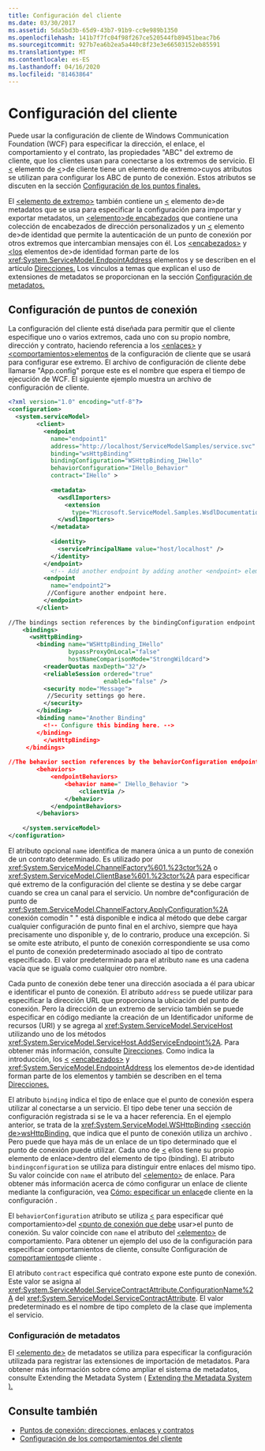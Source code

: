 ```yaml
---
title: Configuración del cliente
ms.date: 03/30/2017
ms.assetid: 5da5bd3b-65d9-43b7-91b9-cc9e989b1350
ms.openlocfilehash: 141b7f7fc04f98f267ce520544fb89451beac7b6
ms.sourcegitcommit: 927b7ea6b2ea5a440c8f23e3e66503152eb85591
ms.translationtype: MT
ms.contentlocale: es-ES
ms.lasthandoff: 04/16/2020
ms.locfileid: "81463864"
---
```

# <a name="client-configuration"></a>Configuración del cliente
Puede usar la configuración de cliente de Windows Communication Foundation (WCF) para especificar la dirección, el enlace, el comportamiento y el contrato, las propiedades "ABC" del extremo de cliente, que los clientes usan para conectarse a los extremos de servicio. El [ \<](../../configure-apps/file-schema/wcf/client.md) elemento de [ \<](../../configure-apps/file-schema/wcf/endpoint-of-client.md)>de cliente tiene un elemento de extremo>cuyos atributos se utilizan para configurar los ABC de punto de conexión. Estos atributos se discuten en la sección [Configuración de los puntos finales.](#configuring-endpoints)  
  
 El [ \<elemento de extremo>](../../configure-apps/file-schema/wcf/endpoint-of-client.md) también contiene un [ \<](../../configure-apps/file-schema/wcf/metadata.md) elemento de>de metadatos que se usa para especificar la configuración para importar y exportar metadatos, un [ \<elemento>de encabezados](../../configure-apps/file-schema/wcf/headers.md) que contiene una colección de encabezados de dirección personalizados y un [ \<](../../configure-apps/file-schema/wcf/identity.md) elemento de>de identidad que permite la autenticación de un punto de conexión por otros extremos que intercambian mensajes con él. Los [ \<encabezados>](../../configure-apps/file-schema/wcf/headers.md) y [ \<los](../../configure-apps/file-schema/wcf/identity.md) elementos de>de identidad forman parte de los <xref:System.ServiceModel.EndpointAddress> elementos y se describen en el artículo [Direcciones.](../../wcf/feature-details/endpoint-addresses.md) Los vínculos a temas que explican el uso de extensiones de metadatos se proporcionan en la sección [Configuración de metadatos.](#configuring-metadata)  
  
## <a name="configuring-endpoints"></a>Configuración de puntos de conexión  
 La configuración del cliente está diseñada para permitir que el cliente especifique uno o varios extremos, cada uno con su propio nombre, dirección y contrato, haciendo referencia a los [ \<enlaces>](../../../../docs/framework/configure-apps/file-schema/wcf/bindings.md) y [ \<comportamientos>elementos](../../../../docs/framework/configure-apps/file-schema/wcf/behaviors.md) de la configuración de cliente que se usará para configurar ese extremo. El archivo de configuración de cliente debe llamarse "App.config" porque este es el nombre que espera el tiempo de ejecución de WCF. El siguiente ejemplo muestra un archivo de configuración de cliente.  
  
```xml  
<?xml version="1.0" encoding="utf-8"?>  
<configuration>  
  <system.serviceModel>  
        <client>  
          <endpoint  
            name="endpoint1"  
            address="http://localhost/ServiceModelSamples/service.svc"  
            binding="wsHttpBinding"  
            bindingConfiguration="WSHttpBinding_IHello"  
            behaviorConfiguration="IHello_Behavior"  
            contract="IHello" >  
  
            <metadata>  
              <wsdlImporters>  
                <extension  
                  type="Microsoft.ServiceModel.Samples.WsdlDocumentationImporter, WsdlDocumentation"/>  
              </wsdlImporters>  
            </metadata>  
  
            <identity>  
              <servicePrincipalName value="host/localhost" />  
            </identity>  
          </endpoint>  
            <!-- Add another endpoint by adding another <endpoint> element. -->
          <endpoint  
            name="endpoint2">  
           //Configure another endpoint here.  
          </endpoint>  
        </client>  
  
//The bindings section references by the bindingConfiguration endpoint attribute.  
    <bindings>  
      <wsHttpBinding>  
        <binding name="WSHttpBinding_IHello"
                 bypassProxyOnLocal="false"
                 hostNameComparisonMode="StrongWildcard">  
          <readerQuotas maxDepth="32"/>  
          <reliableSession ordered="true"
                           enabled="false" />  
          <security mode="Message">  
           //Security settings go here.  
          </security>  
        </binding>  
        <binding name="Another Binding"  
          <!-- Configure this binding here. -->  
        </binding>  
          </wsHttpBinding>  
     </bindings>  
  
//The behavior section references by the behaviorConfiguration endpoint attribute.  
        <behaviors>  
            <endpointBehaviors>  
                <behavior name=" IHello_Behavior ">  
                    <clientVia />  
                </behavior>  
            </endpointBehaviors>  
        </behaviors>  
  
    </system.serviceModel>  
</configuration>  
```  
  
 El atributo opcional `name` identifica de manera única a un punto de conexión de un contrato determinado. Es utilizado por <xref:System.ServiceModel.ChannelFactory%601.%23ctor%2A> o <xref:System.ServiceModel.ClientBase%601.%23ctor%2A> para especificar qué extremo de la configuración del cliente se destina y se debe cargar cuando se crea un canal para el servicio. Un nombre de\*configuración de punto de <xref:System.ServiceModel.ChannelFactory.ApplyConfiguration%2A> conexión comodín " " está disponible e indica al método que debe cargar cualquier configuración de punto final en el archivo, siempre que haya precisamente uno disponible y, de lo contrario, produce una excepción. Si se omite este atributo, el punto de conexión correspondiente se usa como el punto de conexión predeterminado asociado al tipo de contrato especificado. El valor predeterminado para el atributo `name` es una cadena vacía que se iguala como cualquier otro nombre.  
  
 Cada punto de conexión debe tener una dirección asociada a él para ubicar e identificar el punto de conexión. El atributo `address` se puede utilizar para especificar la dirección URL que proporciona la ubicación del punto de conexión. Pero la dirección de un extremo de servicio también se puede especificar en código mediante la creación de un Identificador uniforme de recursos (URI) y se agrega al <xref:System.ServiceModel.ServiceHost> utilizando uno de los métodos <xref:System.ServiceModel.ServiceHost.AddServiceEndpoint%2A>. Para obtener más información, consulte [Direcciones](../../../../docs/framework/wcf/feature-details/endpoint-addresses.md). Como indica la introducción, los [ \<](../../../../docs/framework/configure-apps/file-schema/wcf/identity.md) [ \<encabezados>](../../../../docs/framework/configure-apps/file-schema/wcf/headers.md) y <xref:System.ServiceModel.EndpointAddress> los elementos de>de identidad forman parte de los elementos y también se describen en el tema [Direcciones.](../../../../docs/framework/wcf/feature-details/endpoint-addresses.md)  
  
 El atributo `binding` indica el tipo de enlace que el punto de conexión espera utilizar al conectarse a un servicio. El tipo debe tener una sección de configuración registrada si se le va a hacer referencia. En el ejemplo anterior, se trata de la <xref:System.ServiceModel.WSHttpBinding> [ \<sección de>wsHttpBinding,](../../../../docs/framework/configure-apps/file-schema/wcf/wshttpbinding.md) que indica que el punto de conexión utiliza un archivo . Pero puede que haya más de un enlace de un tipo determinado que el punto de conexión puede utilizar. Cada uno de [ \<](../../configure-apps/file-schema/wcf/bindings.md) ellos tiene su propio elemento de enlace>dentro del elemento de tipo (binding). El atributo `bindingconfiguration` se utiliza para distinguir entre enlaces del mismo tipo. Su valor coincide con `name` el atributo del [ \<elemento>](../../configure-apps/file-schema/wcf/bindings.md) de enlace. Para obtener más información acerca de cómo configurar un enlace de cliente mediante la configuración, vea [Cómo: especificar un enlace](../../../../docs/framework/wcf/how-to-specify-a-client-binding-in-configuration.md)de cliente en la configuración .  
  
 El `behaviorConfiguration` atributo se utiliza [ \<](../../../../docs/framework/configure-apps/file-schema/wcf/behavior-of-endpointbehaviors.md) para especificar qué comportamiento>del [ \<punto de conexión que debe](../../../../docs/framework/configure-apps/file-schema/wcf/endpointbehaviors.md) usar>el punto de conexión. Su valor coincide con `name` el atributo del [ \<elemento>](../../../../docs/framework/configure-apps/file-schema/wcf/behavior-of-endpointbehaviors.md) de comportamiento. Para obtener un ejemplo del uso de la configuración para especificar comportamientos de cliente, consulte Configuración de [comportamientos](../../../../docs/framework/wcf/configuring-client-behaviors.md)de cliente .  
  
 El atributo `contract` especifica qué contrato expone este punto de conexión. Este valor se asigna al <xref:System.ServiceModel.ServiceContractAttribute.ConfigurationName%2A> del <xref:System.ServiceModel.ServiceContractAttribute>. El valor predeterminado es el nombre de tipo completo de la clase que implementa el servicio.  
  
### <a name="configuring-metadata"></a>Configuración de metadatos  
 El [ \<elemento de>](../../../../docs/framework/configure-apps/file-schema/wcf/metadata.md) de metadatos se utiliza para especificar la configuración utilizada para registrar las extensiones de importación de metadatos. Para obtener más información sobre cómo ampliar el sistema de metadatos, consulte Extending the Metadata System ( [Extending the Metadata System ).](../../../../docs/framework/wcf/extending/extending-the-metadata-system.md)  
  
## <a name="see-also"></a>Consulte también

- [Puntos de conexión: direcciones, enlaces y contratos](../../../../docs/framework/wcf/feature-details/endpoints-addresses-bindings-and-contracts.md)
- [Configuración de los comportamientos del cliente](../../../../docs/framework/wcf/configuring-client-behaviors.md)

